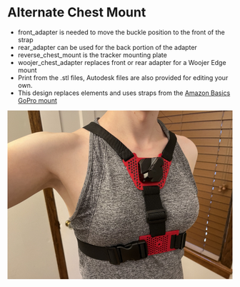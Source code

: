 # Alternate Chest Mount

- front_adapter is needed to move the buckle position to the front of the strap
- rear_adapter can be used for the back portion of the adapter
- reverse_chest_mount is the tracker mounting plate
- woojer_chest_adapter replaces front or rear adapter for a Woojer Edge mount
- Print from the .stl files, Autodesk files are also provided for editing your own. 
- This design replaces elements and uses straps from the [Amazon Basics GoPro mount](https://www.amazon.com/AmazonBasics-Chest-Mount-Harness-cameras/dp/B01D3I8A7A)

![chest mount straps](https://raw.githubusercontent.com/katruud/Catstrap-VR-Tracker-Mounts/main/Alternate%20Chest%20+%20Woojer/images/alternate-chest.png)

